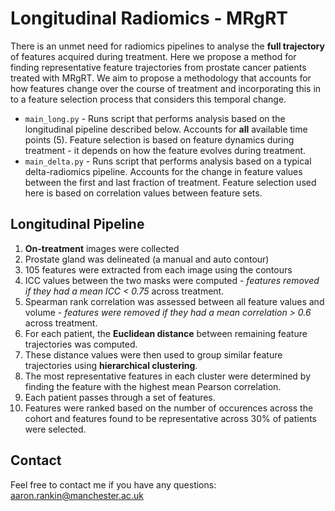 # Longitudinal Radiomics - MRgRT

There is an unmet need for radiomics pipelines to analyse the __full trajectory__ of features acquired during treatment. Here we propose a method for finding representative feature trajectories from prostate cancer patients treated with MRgRT. We aim to propose a methodology that accounts for how features change over the course of treatment and incorporating this in to a feature selection process that considers this temporal change.

- `main_long.py` - Runs script that performs analysis based on the longitudinal pipeline described below. Accounts for __all__ available time points (5). Feature selection is based on feature dynamics during treatment - it depends on how the feature evolves during treatment.
- `main_delta.py` - Runs script that performs analysis based on a typical delta-radiomics pipeline. Accounts for the change in feature values between the first and last fraction of treatment. Feature selection used here is based on correlation values between feature sets.
  
Longitudinal Pipeline
---------------------
1. __On-treatment__ images were collected
2. Prostate gland was delineated (a manual and auto contour)
3. 105 features were extracted from each image using the contours
4. ICC values between the two masks were computed - _features removed if they had a mean ICC < 0.75_ across treatment.
5. Spearman rank correlation was assessed between all feature values and volume - _features were removed if they had a mean correlation > 0.6_ across treatment.
6. For each patient, the __Euclidean distance__ between remaining feature trajectories was computed.
7. These distance values were then used to group similar feature trajectories using __hierarchical clustering__.
8. The most representative features in each cluster were determined by finding the feature with the highest mean Pearson correlation.
9. Each patient passes through a set of features.
10. Features were ranked based on the number of occurences across the cohort and features found to be representative across 30% of patients were selected.

Contact
-------
Feel free to contact me if you have any questions:
aaron.rankin@manchester.ac.uk
